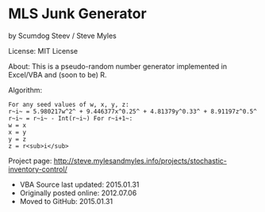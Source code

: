 # MLS Junk Generator
by Scumdog Steev / Steve Myles

License:  MIT License

About:  This is a pseudo-random number generator implemented in Excel/VBA and (soon to be) R.

Algorithm:
```
For any seed values of w, x, y, z:
r~i~ = 5.980217w^2^ + 9.446377x^0.25^ + 4.81379y^0.33^ + 8.91197z^0.5^
r~i~ = r~i~ - Int(r~i~) For r~i+1~:
w = x
x = y
y = z
z = r<sub>i</sub>
```

Project page:  http://steve.mylesandmyles.info/projects/stochastic-inventory-control/

* VBA Source last updated: 2015.01.31
* Originally posted online: 2012.07.06
* Moved to GitHub: 2015.01.31
